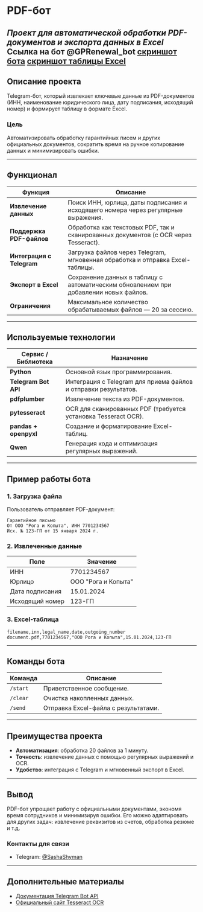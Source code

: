 # PDF-бот  
*Проект для автоматической обработки PDF-документов и экспорта данных в Excel*  
Ссылка на бот @GPRenewal_bot
 [скриншот бота](https://github.com/SunnyS8/PDF_bot/blob/main/%D0%A1%D0%BA%D1%80%D0%B8%D0%BD%D1%88%D0%BE%D1%82-05-05-2025%2018_59_00.jpg)
[скриншот таблицы Excel](https://github.com/SunnyS8/PDF_bot/blob/main/%D0%A1%D0%BA%D1%80%D0%B8%D0%BD%D1%88%D0%BE%D1%82-05-05-2025%2019_08_59.jpg)
---

## **Описание проекта**  
Telegram-бот, который извлекает ключевые данные из PDF-документов (ИНН, наименование юридического лица, дату подписания, исходящий номер) и формирует таблицу в формате Excel.  

### **Цель**  
Автоматизировать обработку гарантийных писем и других официальных документов, сократить время на ручное копирование данных и минимизировать ошибки.  

---

## **Функционал**  

| Функция                  | Описание                                                                 |
|--------------------------|-------------------------------------------------------------------------|
| **Извлечение данных**    | Поиск ИНН, юрлица, даты подписания и исходящего номера через регулярные выражения. |
| **Поддержка PDF-файлов** | Обработка как текстовых PDF, так и сканированных документов (с OCR через Tesseract). |
| **Интеграция с Telegram**| Загрузка файлов через Telegram, мгновенная обработка и отправка Excel-таблицы. |
| **Экспорт в Excel**      | Сохранение данных в таблицу с автоматическим обновлением при добавлении новых файлов. |
| **Ограничения**          | Максимальное количество обрабатываемых файлов — 20 за сессию.             |

---

## **Используемые технологии**  

| Сервис / Библиотека      | Назначение                                                                 |
|--------------------------|-------------------------------------------------------------------------|
| **Python**               | Основной язык программирования.                                           |
| **Telegram Bot API**     | Интеграция с Telegram для приема файлов и отправки результатов.           |
| **pdfplumber**           | Извлечение текста из PDF-документов.                                      |
| **pytesseract**          | OCR для сканированных PDF (требуется установка Tesseract OCR).            |
| **pandas + openpyxl**    | Создание и форматирование Excel-таблиц.                                   |
| **Qwen**                 | Генерация кода и оптимизация регулярных выражений.                        |

---

## **Пример работы бота**  

### **1. Загрузка файла**  
Пользователь отправляет PDF-документ:  
```text  
Гарантийное письмо  
От ООО "Рога и Копыта", ИНН 7701234567  
Исх. № 123-ГП от 15 января 2024 г.  
```  

### **2. Извлеченные данные**  
| Поле              | Значение              |  
|-------------------|-----------------------|  
| ИНН               | 7701234567            |  
| Юрлицо            | ООО "Рога и Копыта"    |  
| Дата подписания   | 15.01.2024            |  
| Исходящий номер    | 123-ГП                |  

### **3. Excel-таблица**  
```csv  
filename,inn,legal_name,date,outgoing_number  
document.pdf,7701234567,"ООО Рога и Копыта",15.01.2024,123-ГП  
```  

---

## **Команды бота**  

| Команда        | Описание                          |  
|----------------|-----------------------------------|  
| `/start`       | Приветственное сообщение.         |  
| `/clear`       | Очистка накопленных данных.       |  
| `/send`        | Отправка Excel-файла с результатами. |  

---

## **Преимущества проекта**  
- **Автоматизация**: обработка 20 файлов за 1 минуту.  
- **Точность**: извлечение данных с помощью регулярных выражений и OCR.  
- **Удобство**: интеграция с Telegram и мгновенный экспорт в Excel.  

---

## **Вывод**  
PDF-бот упрощает работу с официальными документами, экономя время сотрудников и минимизируя ошибки. Его можно адаптировать для других задач: извлечение реквизитов из счетов, обработка резюме и т.д.  

### **Контакты для связи**  
- Telegram: [@SashaShyman](https://t.me/your_@SashaShyman)  


---

## **Дополнительные материалы**  
- [Документация Telegram Bot API](https://core.telegram.org/bots/api)  
- [Официальный сайт Tesseract OCR](https://tesseract-ocr.github.io/)
